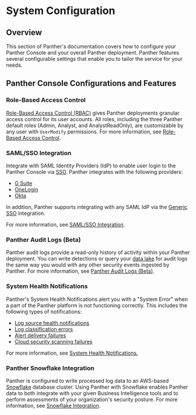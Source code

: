 # System Configuration

## Overview

This section of Panther's documentation covers how to configure your Panther Console and your overall Panther deployment. Panther features several configurable settings that enable you to tailor the service for your needs.

## Panther Console Configurations and Features

### Role-Based Access Control

[Role-Based Access Control (RBAC)](../help/glossary.md#rbac-role-based-access-control) gives Panther deployments granular access control for its user accounts. All roles, including the three Panther default roles (Admin, Analyst, and AnalystReadOnly), are customizable by any user with `UserModify` permissions. For more information, see [Role-Based Access Control](rbac.md).

### SAML/SSO Integration

Integrate with SAML Identity Providers (IdP) to enable user login to the Panther Console via [SSO](../help/glossary.md#sso-single-sign-on). Panther integrates with the following providers:

* [G Suite](saml/gsuite.md)
* [OneLogin](saml/onelogin.md)
* [Okta](saml/okta.md)

In addition, Panther supports integrating with any SAML IdP via the [Generic SSO](saml/generic.md) integration.

For more information, see [SAML/SSO Integration](saml/).

### Panther Audit Logs (Beta)

Panther audit logs provide a read-only history of activity within your Panther deployment. You can write detections or query your [data lake](../help/glossary.md#security-data-lake) for audit logs the same way you would with any other security events ingested by Panther. For more information, see [Panther Audit Logs (Beta)](panther-audit-logs/).

### System Health Notifications

Panther's System Health Notifications alert you with a "System Error" when a part of the Panther platform is not functioning correctly. This includes the following types of notifications:

* [Log source health notifications](system-health-notifications/configuring-system-health-notification-alarms.md)
* [Log classification errors](system-health-notifications/log-classification-error.md)
* [Alert delivery failures](system-health-notifications/alert-delivery-failure.md)
* [Cloud security scanning failures](system-health-notifications/cloud-security-scanning-failure.md)

For more information, see [System Health Notifications.](system-health-notifications/)

### Panther Snowflake Integration

Panther is configured to write processed log data to an AWS-based [Snowflake](https://www.snowflake.com) database cluster. Using Panther with Snowflake enables Panther data to both integrate with your given Business Intelligence tools and to perform assessments of your organization's security posture. For more information, see [Snowflake Integration](snowflake-setup/).

